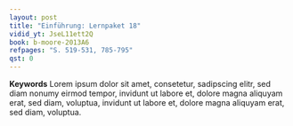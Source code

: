 ```yaml
---
layout: post 
title: "Einführung: Lernpaket 18"
vidid_yt: JseL11ett2Q
book: b-moore-2013A6
refpages: "S. 519-531, 785-795"
qst: 0
---
```

**Keywords** Lorem ipsum dolor sit amet, consetetur, sadipscing elitr, sed diam nonumy eirmod tempor, invidunt ut labore et, dolore magna aliquyam erat, sed diam, voluptua, invidunt ut labore et, dolore magna aliquyam erat, sed diam, voluptua.
